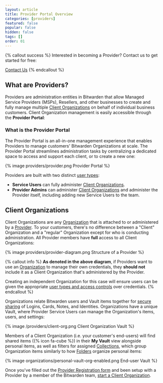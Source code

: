 ```yaml
---
layout: article
title: Provider Portal Overview
categories: [providers]
featured: false
popular: false
hidden: false
tags: []
order: 01
---
```


{% callout success %}
Interested in becoming a Provider? Contact us to get started for free:

<a role="button" class="btn btn-primary" href="https://bitwarden.com/contact" target="blank">Contact Us</a>
{% endcallout %}

## What are Providers?

Providers are administration entities in Bitwarden that allow Managed Service Providers (MSPs), Resellers, and other businesses to create and fully manage multiple [Client Organizations](#client-organizations) on behalf of individual business customers. Client Organization management is easily accessible through the **Provider Portal**:

### What is the Provider Portal

The Provider Portal is an all-in-one management experience that enables Providers to manage customers' Bitwarden Organizations at scale. The Provider Portal streamlines administration tasks by centralizing a dedicated space to access and support each client, or to create a new one:

{% image providers/provider.png Provider Portal %}

Providers are built with two distinct [user types]({{site.baseurl}}/provider-users/#user-types):

- **Service Users** can fully administer [Client Organizations](#client-organizations).
- **Provider Admins** can administer [Client Organizations](#client-organizations) and administer the Provider itself, including adding new Service Users to the team.

## Client Organizations

Client Organizations are any [Organization]({{site.baseurl}}/article/about-organizations/) that is attached to or administered by a [Provider](#what-are-providers). To your customers, there's no difference between a "Client" Organization and a "regular" Organization except for who is conducting administration. All Provider members have **full** access to all Client Organizations:

{% image providers/provider-diagram.png Structure of a Provider %}

{% callout info %}
**As denoted in the above diagram**, if Providers want to use an [Organization]({{site.baseurl}}/article/about-organizations) to manage their own credentials, they **should not** include it as a Client Organization that's administered by the Provider.

Creating an independent Organization for this case will ensure users can be given the appropriate [user types and access controls]({{site.baseurl}}/article/user-types-access-control) over credentials.
{% endcallout %}

Organizations relate Bitwarden users and Vault items together for [secure sharing]({{site.baseurl}}/article/sharing/) of Logins, Cards, Notes, and Identities. Organizations have a unique Vault, where Provider Service Users can manage the Organization's items, users, and settings:

{% image /providers/client-org.png Client Organization Vault %}

Members of a Client Organization (i.e. your customer's end-users) will find shared items ({% icon fa-cube %}) in their **My Vault** view alongside personal items, as well as filters for assigned [Collections]({{site.baseurl}}/article/about-collections/), which group Organization items similarly to how [Folders]({{site.baseurl}}/article/folders/) organize personal items:

{% image organizations/personal-vault-org-enabled.png End-user Vault %}

Once you've filled out the [Provider Registration form](#) and been setup with a Provider by a member of the Bitwarden team, [start a Client Organization]({{site.baseurl}}/article/client-org-setup).
